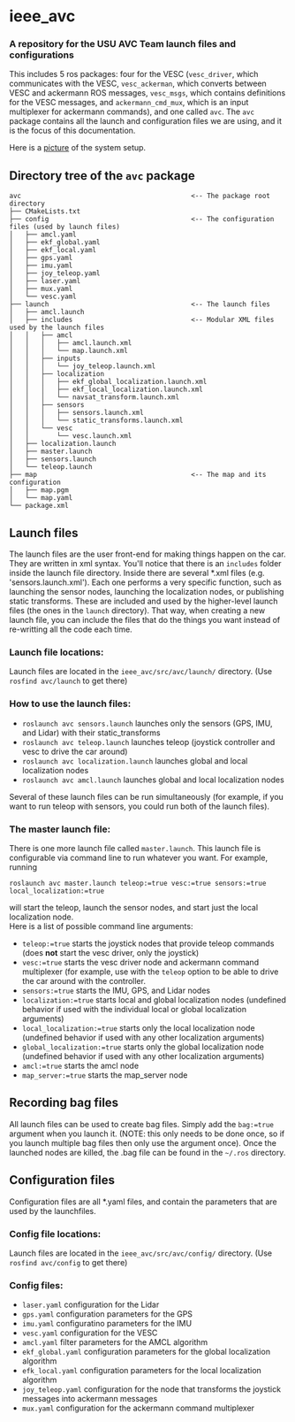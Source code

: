 # ieee_avc  
### A repository for the USU AVC Team launch files and configurations  

This includes 5 ros packages: four for the VESC (`vesc_driver`, which communicates with the VESC, `vesc_ackerman`, which converts between VESC and ackermann ROS messages, `vesc_msgs`, which contains definitions for the VESC messages, and `ackermann_cmd_mux`, which is an input multiplexer for ackermann commands), and one called `avc`. The `avc` package contains all the launch and configuration files we are using, and it is the focus of this documentation.  

Here is a [picture](https://drive.google.com/open?id=0B6Ak-1eCXMiBMmItdGhSRnpRVDQ) of the system setup.  

## Directory tree of the `avc` package
```
avc                                           <-- The package root directory 
├── CMakeLists.txt  
├── config                                    <-- The configuration files (used by launch files)  
│   ├── amcl.yaml  
│   ├── ekf_global.yaml  
│   ├── ekf_local.yaml  
│   ├── gps.yaml  
│   ├── imu.yaml  
│   ├── joy_teleop.yaml  
│   ├── laser.yaml  
│   ├── mux.yaml  
│   └── vesc.yaml  
├── launch                                    <-- The launch files
│   ├── amcl.launch  
│   ├── includes                              <-- Modular XML files used by the launch files
│   │   ├── amcl  
│   │   │   ├── amcl.launch.xml  
│   │   │   └── map.launch.xml  
│   │   ├── inputs  
│   │   │   └── joy_teleop.launch.xml  
│   │   ├── localization  
│   │   │   ├── ekf_global_localization.launch.xml  
│   │   │   ├── ekf_local_localization.launch.xml  
│   │   │   └── navsat_transform.launch.xml  
│   │   ├── sensors  
│   │   │   ├── sensors.launch.xml  
│   │   │   └── static_transforms.launch.xml  
│   │   └── vesc  
│   │       └── vesc.launch.xml  
│   ├── localization.launch  
│   ├── master.launch  
│   ├── sensors.launch  
│   └── teleop.launch  
├── map                                       <-- The map and its configuration
│   ├── map.pgm  
│   └── map.yaml  
└── package.xml  
```
  
## Launch files  
The launch files are the user front-end for making things happen on the car. They are written in xml syntax. You'll notice that there is an `includes` folder inside the launch file directory. Inside there are several *.xml files (e.g. 'sensors.launch.xml'). Each one performs a very specific function, such as launching the sensor nodes, launching the localization nodes, or publishing static transforms. These are included and used by the higher-level launch files (the ones in the `launch` directory). That way, when creating a new launch file, you can include the files that do the things you want instead of re-writting all the code each time.  

### Launch file locations:  
Launch files are located in the `ieee_avc/src/avc/launch/` directory. (Use `rosfind avc/launch` to get there)  

### How to use the launch files:  
+ `roslaunch avc sensors.launch` launches only the sensors (GPS, IMU, and Lidar) with their static_transforms
+ `roslaunch avc teleop.launch` launches teleop (joystick controller and vesc to drive the car around)
+ `roslaunch avc localization.launch` launches global and local localization nodes  
+ `roslaunch avc amcl.launch` launches global and local localization nodes  

Several of these launch files can be run simultaneously (for example, if you want to run teleop with sensors, you could run both of the launch files).  


### The master launch file:  
There is one more launch file called `master.launch`. This launch file is configurable via command line to run whatever you want. For example, running  

```roslaunch avc master.launch teleop:=true vesc:=true sensors:=true local_localization:=true```  

will start the teleop, launch the sensor nodes, and start just the local localization node.  
Here is a list of possible command line arguments:  
+ `teleop:=true` starts the joystick nodes that provide teleop commands (does **not** start the vesc driver, only the joystick)  
+ `vesc:=true` starts the vesc driver node and ackermann command multiplexer (for example, use with the `teleop` option to be able to drive the car around with the controller.  
+ `sensors:=true` starts the IMU, GPS, and Lidar nodes  
+ `localization:=true` starts local and global localization nodes (undefined behavior if used with the individual local or global localization arguments)  
+ `local_localization:=true` starts only the local localization node (undefined behavior if used with any other localization arguments)  
+ `global_localization:=true` starts only the global localization node (undefined behavior if used with any other localization arguments)  
+ `amcl:=true` starts the amcl node  
+ `map_server:=true` starts the map_server node  

## Recording bag files
All launch files can be used to create bag files. Simply add the `bag:=true` argument when you launch it. (NOTE: this only needs to be done once, so if you launch multiple bag files then only use the argument once). Once the launched nodes are killed, the .bag file can be found in the `~/.ros` directory.
  
  
## Configuration files  
Configuration files are all *.yaml files, and contain the parameters that are used by the launchfiles.  
### Config file locations:  
Launch files are located in the `ieee_avc/src/avc/config/` directory. (Use `rosfind avc/config` to get there)  
### Config files: 
+ `laser.yaml` configuration for the Lidar  
+ `gps.yaml` configuration parameters for the GPS  
+ `imu.yaml` configuratino parameters for the IMU  
+ `vesc.yaml` configuration for the VESC  
+ `amcl.yaml` filter parameters for the AMCL algorithm 
+ `ekf_global.yaml` configuration parameters for the global localization algorithm  
+ `efk_local.yaml` configuration parameters for the local localization algorithm  
+ `joy_teleop.yaml`  configuration for the node that transforms the joystick messages into ackermann messages 
+ `mux.yaml` configuration for the ackermann command multiplexer  
